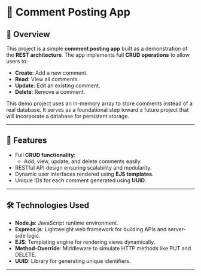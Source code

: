 # 📝 Comment Posting App

## 🌟 Overview
This project is a simple **comment posting app** built as a demonstration of the **REST architecture**. The app implements full **CRUD operations** to allow users to:
- **Create**: Add a new comment.
- **Read**: View all comments.
- **Update**: Edit an existing comment.
- **Delete**: Remove a comment.

This demo project uses an in-memory array to store comments instead of a real database. It serves as a foundational step toward a future project that will incorporate a database for persistent storage.

---

## 🚀 Features
- Full **CRUD functionality**:
  - Add, view, update, and delete comments easily.
- RESTful API design ensuring scalability and modularity.
- Dynamic user interfaces rendered using **EJS templates**.
- Unique IDs for each comment generated using **UUID**.

---

## 🛠️ Technologies Used
- **Node.js**: JavaScript runtime environment.
- **Express.js**: Lightweight web framework for building APIs and server-side logic.
- **EJS**: Templating engine for rendering views dynamically.
- **Method-Override**: Middleware to simulate HTTP methods like PUT and DELETE.
- **UUID**: Library for generating unique identifiers.

---


